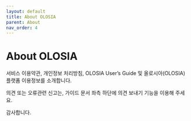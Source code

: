 ```yaml
---
layout: default
title: About OLOSIA
parent: About
nav_order: 4
---
```


# About OLOSIA

서비스 이용약관, 개인정보 처리방침, OLOSIA User’s Guide 및 올로시아(OLOSIA) 플랫폼 이용정보를 소개합니다.

의견 또는 오류관련 신고는, 가이드 문서 좌측 하단에 의견 보내기 기능을 이용해 주세요.

감사합니다.

